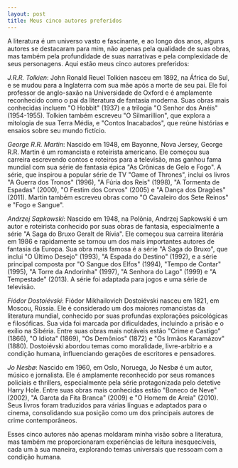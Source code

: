 ```yaml
---
layout: post
title: Meus cinco autores preferidos
---
```


A literatura é um universo vasto e fascinante, e ao longo dos anos, alguns autores se destacaram para mim, não apenas pela qualidade de suas obras, mas também pela profundidade de suas narrativas e pela complexidade de seus personagens. Aqui estão meus cinco autores preferidos:

*J.R.R. Tolkien*: John Ronald Reuel Tolkien nasceu em 1892, na África do Sul, e se mudou para a Inglaterra com sua mãe após a morte de seu pai. Ele foi professor de anglo-saxão na Universidade de Oxford e é amplamente reconhecido como o pai da literatura de fantasia moderna. Suas obras mais conhecidas incluem "O Hobbit" (1937) e a trilogia "O Senhor dos Anéis" (1954-1955). Tolkien também escreveu "O Silmarillion", que explora a mitologia de sua Terra Média, e "Contos Inacabados", que reúne histórias e ensaios sobre seu mundo fictício.

*George R.R. Martin*: Nascido em 1948, em Bayonne, Nova Jersey, George R.R. Martin é um romancista e roteirista americano. Ele começou sua carreira escrevendo contos e roteiros para a televisão, mas ganhou fama mundial com sua série de fantasia épica "As Crônicas de Gelo e Fogo". A série, que inspirou a popular série de TV "Game of Thrones", inclui os livros "A Guerra dos Tronos" (1996), "A Fúria dos Reis" (1998), "A Tormenta de Espadas" (2000), "O Festim dos Corvos" (2005) e "A Dança dos Dragões" (2011). Martin também escreveu obras como "O Cavaleiro dos Sete Reinos" e "Fogo e Sangue".

*Andrzej Sapkowski*: Nascido em 1948, na Polônia, Andrzej Sapkowski é um autor e roteirista conhecido por suas obras de fantasia, especialmente a série "A Saga do Bruxo Geralt de Rívia". Ele começou sua carreira literária em 1986 e rapidamente se tornou um dos mais importantes autores de fantasia da Europa. Sua obra mais famosa é a série "A Saga do Bruxo", que inclui "O Último Desejo" (1993), "A Espada do Destino" (1992), e a série principal composta por "O Sangue dos Elfos" (1994), "Tempo de Contar" (1995), "A Torre da Andorinha" (1997), "A Senhora do Lago" (1999) e "A Tempestade" (2013). A série foi adaptada para jogos e uma série de televisão.

*Fiódor Dostoiévski*: Fiódor Mikhailovich Dostoiévski nasceu em 1821, em Moscou, Rússia. Ele é considerado um dos maiores romancistas da literatura mundial, conhecido por suas profundas explorações psicológicas e filosóficas. Sua vida foi marcada por dificuldades, incluindo a prisão e o exílio na Sibéria. Entre suas obras mais notáveis estão "Crime e Castigo" (1866), "O Idiota" (1869), "Os Demônios" (1872) e "Os Irmãos Karamázov" (1880). Dostoiévski abordou temas como moralidade, livre-arbítrio e a condição humana, influenciando gerações de escritores e pensadores.

*Jo Nesbø*: Nascido em 1960, em Oslo, Noruega, Jo Nesbø é um autor, músico e jornalista. Ele é amplamente reconhecido por seus romances policiais e thrillers, especialmente pela série protagonizada pelo detetive Harry Hole.  Entre suas obras mais conhecidas estão "Boneco de Neve" (2002), "A Garota da Fita Branca" (2009) e "O Homem de Areia" (2010). Seus livros foram traduzidos para várias línguas e adaptados para o cinema, consolidando sua posição como um dos principais autores de crime contemporâneos.

Esses cinco autores não apenas moldaram minha visão sobre a literatura, mas também me proporcionaram experiências de leitura inesquecíveis, cada um à sua maneira, explorando temas universais que ressoam com a condição humana.
